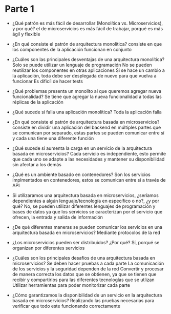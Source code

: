 # Parte 1

  * ¿Qué patrón es más fácil de desarrollar (Monolítica vs. Microservicios), y por qué?
     el de microservicios es más fácil de trabajar, porqué es más ágil y flexible

  * ¿En qué consiste el patrón de arquitectura monolítica?
     consiste en que los componentes de la aplicación funcionan en conjunto

  * ¿Cuáles son las principales desventajas de una arquitectura monolítica?
     Solo se puede utilizar un lenguaje de programación
     No se pueden reutilizar los componentes en otras aplicaciones
     Si se hace un cambio a la aplicación, toda debe ser desplegada de nuevo para que vuelva a funcionar
     Es dificíl de hacer tests
     
  * ¿Qué problemas presenta un monolito al que queremos agregar nueva funcionalidad?
      Se tiene que agregar la nueva funcionalidad a todas las réplicas de la aplicación
     
  * ¿Qué sucede si falla una aplicación monolítica?
     Toda la aplicación falla

  * ¿En qué consiste el patrón de arquitectura basada en microservicios?
     consiste en dividir una aplicación del backend en múltiples partes que se comunican por separado, estas partes se pueden comunicar entre sí y cada una tiene una diferente función

  * ¿Qué sucede si aumenta la carga en un servicio de la arquitectura basada en microservicios?
     Cada servicio es independiente, esto permite que cada uno se adapte a las necesidades y mantener su disponibilidad sin afectar a los demás

  * ¿Qué es un ambiente basado en contenedores?
     Son los servicios implmentados en contenedores, estos se comunican entre sí a través de API
     
  * Si utilizaramos una arquitectura basada en microservicios, ¿seríamos dependientes a algún lenguaje/tecnología en específico o no?, ¿y por qué?
     No, se pueden utilizar diferentes lenguajes de programación y bases de datos ya que los servicios se caracterizan por el servicio que ofrecen, la entrada y salida de información

  * ¿De qué diferentes maneras se pueden comunicar los servicios en una arquitectura basada en microservicios?
      Mediante protocolos de la red

  * ¿Los microservicios pueden ser distribuidos? ¿Por qué?
     Sí, porqué se organizan por diferentes servicios 
     
  * ¿Cuáles son los principales desafios de una arquitectura basada en microservicios?
     Se deben hacer pruebas a cada parte
     La comunicación de los servicios y la seguridad dependen de la red
     Convertir y procesar de manera correcta los datos que se obtienen, ya que se tienen que recibir y compartirlos para las diferentes tecnologías que se utlizan 
     Utilizar herramientas para poder monitorizar cada parte

  * ¿Cómo garantizamos la disponibilidad de un servicio en la arquitectura basada en microservicios?
     Realizando las pruebas necesarias para verificar que todo este funcionando correctamente

